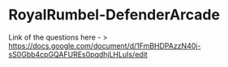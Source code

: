 # RoyalRumbel-DefenderArcade
 Link of the questions here - > https://docs.google.com/document/d/1FmBHDPAzzN40j-sS0Gbb4cpGQAFUREs0pqdhjLHLuIs/edit
